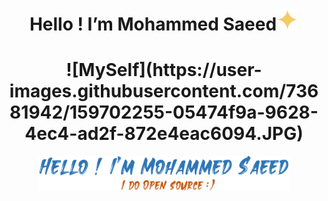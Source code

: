 <h1 align="center">Hello ! I’m Mohammed Saeed<img src="https://raw.githubusercontent.com/danndigital/debbie-portfolio-2021/28bef52c5fec2ddbbcd1462246f081213cec2582/public/images/sparkle.svg" width="35px" alt="sparkle" /></h1>

<h1 align="center">![MySelf](https://user-images.githubusercontent.com/73681942/159702255-05474f9a-9628-4ec4-ad2f-872e4eac6094.JPG)</h1>

<p align="center"><a href="portfolio site"><img width="80%" src="./assets/header.png" /></a></p>

<!--
**myselfnovice/myselfnovice** is a ✨ _special_ ✨ repository because its `README.md` (this file) appears on your GitHub profile.

Here are some ideas to get you started:

- 🔭 I’m currently working on ...
- 🌱 I’m currently learning ...
- 👯 I’m looking to collaborate on ...
- 🤔 I’m looking for help with ...
- 💬 Ask me about ...
- 📫 How to reach me: ...
- 😄 Pronouns: ...
- ⚡ Fun fact: ...
-->
